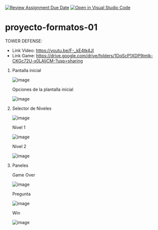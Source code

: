 [![Review Assignment Due Date](https://classroom.github.com/assets/deadline-readme-button-22041afd0340ce965d47ae6ef1cefeee28c7c493a6346c4f15d667ab976d596c.svg)](https://classroom.github.com/a/pL8Uatlj)
[![Open in Visual Studio Code](https://classroom.github.com/assets/open-in-vscode-2e0aaae1b6195c2367325f4f02e2d04e9abb55f0b24a779b69b11b9e10269abc.svg)](https://classroom.github.com/online_ide?assignment_repo_id=15379461&assignment_repo_type=AssignmentRepo)
# proyecto-formatos-01
TOWER DEFENSE: 
- Link Video: https://youtu.be/F-_kE4tk4JI
- Link Game: https://drive.google.com/drive/folders/1DqScP1XDP9imlk-CKGc72U-x0LAIjCM-?usp=sharing

1. Pantalla inicial

   ![image](https://github.com/UPT-FAING-EPIS/proyecto-si888-2024-i-u3-zombiewardefender/assets/81579522/a79d1bfe-cdcc-4e56-8dca-1532ae4b135f)

   Opciones de la plantalla inicial

   ![image](https://github.com/UPT-FAING-EPIS/proyecto-si888-2024-i-u3-zombiewardefender/assets/81579522/7a4f2a9f-fe76-4043-9912-e9a9a340ac7d)

2. Selector de Niveles

   ![image](https://github.com/UPT-FAING-EPIS/proyecto-si888-2024-i-u3-zombiewardefender/assets/81579522/706a212b-58f6-4218-bb45-50bfc08331e5)

   Nivel 1

   ![image](https://github.com/UPT-FAING-EPIS/proyecto-si888-2024-i-u3-zombiewardefender/assets/81579522/af135788-2c4b-4fb5-b067-58ac44535d5e)

   Nivel 2

   ![image](https://github.com/UPT-FAING-EPIS/proyecto-si888-2024-i-u3-zombiewardefender/assets/81579522/d7ea29ae-a2c0-4edb-bafe-aad3737bf9f6)

3. Paneles

   Game Over

   ![image](https://github.com/UPT-FAING-EPIS/proyecto-si888-2024-i-u3-zombiewardefender/assets/81579522/5119bccf-1c8c-473d-b356-164cce5020f0)

   Pregunta

   ![image](https://github.com/UPT-FAING-EPIS/proyecto-si888-2024-i-u3-zombiewardefender/assets/81579522/ede8ac04-34a6-47b1-8007-a3c564865936)

   Win

   ![image](https://github.com/UPT-FAING-EPIS/proyecto-si888-2024-i-u3-zombiewardefender/assets/81579522/e1aca265-8bba-4260-b335-ded2ccd54ef3)


    
